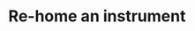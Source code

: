 ---
title: Re-home an instrument
slug: rehome
image: helps6.jpg
order: 150
short-description: "We have a number of instruments looking for new homes. Can you
  help?   \n"
description: "We have a number of instruments looking for new homes. Can you help?
  \n\nSee our [instruments](/instruments.html) page for more details.\n"
permalink: "/help/rehome.html"
layout: help_page
---